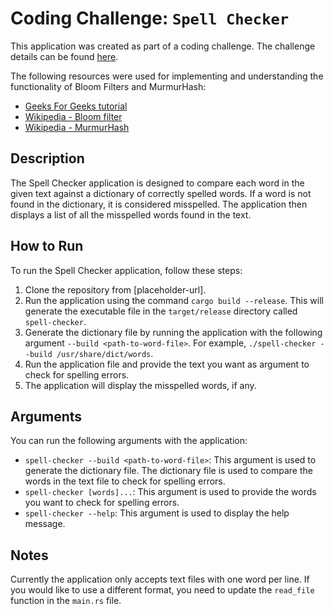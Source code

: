 # Coding Challenge: `Spell Checker`

This application was created as part of a coding challenge. The challenge details can be found [here](https://codingchallenges.fyi/challenges/challenge-bloom).

The following resources were used for implementing and understanding the functionality of Bloom Filters and MurmurHash:

- [Geeks For Geeks tutorial](https://www.geeksforgeeks.org/bloom-filters-introduction-and-python-implementation/)
- [Wikipedia - Bloom filter](https://en.wikipedia.org/wiki/Bloom_filter)
- [Wikipedia - MurmurHash](https://en.wikipedia.org/wiki/MurmurHash)

## Description

The Spell Checker application is designed to compare each word in the given text against a dictionary of correctly spelled words. If a word is not found in the dictionary, it is considered misspelled. The application then displays a list of all the misspelled words found in the text.

## How to Run

To run the Spell Checker application, follow these steps:

1. Clone the repository from [placeholder-url].
2. Run the application using the command `cargo build --release`. This will generate the executable file in the `target/release` directory called `spell-checker`.
3. Generate the dictionary file by running the application with the following argument `--build <path-to-word-file>`. For example, `./spell-checker --build /usr/share/dict/words`.
4. Run the application file and provide the text you want as argument to check for spelling errors.
5. The application will display the misspelled words, if any.

## Arguments
You can run the following arguments with the application:
- `spell-checker --build <path-to-word-file>`: This argument is used to generate the dictionary file. The dictionary file is used to compare the words in the text file to check for spelling errors.
- `spell-checker [words]...`: This argument is used to provide the words you want to check for spelling errors.
- `spell-checker --help`: This argument is used to display the help message.

## Notes
Currently the application only accepts text files with one word per line. If you would like to use a different format, you need to update the `read_file` function in the `main.rs` file.
